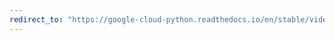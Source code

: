 ```yaml
---
redirect_to: "https://google-cloud-python.readthedocs.io/en/stable/videointelligence/gapic/v1beta1/api.html"
---
```

